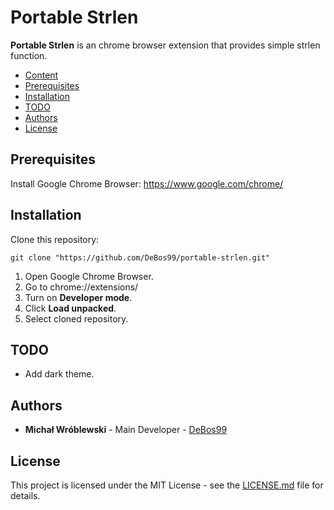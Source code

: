 # Portable Strlen

**Portable Strlen** is an chrome browser extension that provides simple strlen function.

- [Content](#content)
- [Prerequisites](#prerequisites)
- [Installation](#installation)
- [TODO](#todo)
- [Authors](#authors)
- [License](#license)

## Prerequisites

Install Google Chrome Browser: https://www.google.com/chrome/

## Installation

Clone this repository:

`git clone "https://github.com/DeBos99/portable-strlen.git"`

1. Open Google Chrome Browser.
2. Go to chrome://extensions/
3. Turn on **Developer mode**.
4. Click **Load unpacked**.
5. Select cloned repository.

## TODO

* Add dark theme.

## Authors

* **Michał Wróblewski** - Main Developer - [DeBos99](https://github.com/DeBos99)

## License

This project is licensed under the MIT License - see the [LICENSE.md](LICENSE.md) file for details.
